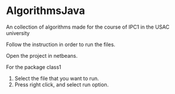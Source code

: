 # AlgorithmsJava
An collection of algorithms made for the course of IPC1 in the USAC university

Follow the instruction in order to run the files.

Open the project in netbeans.

For the package class1
1)	Select the file that you want to run.
2)	Press right click, and select run option.	


